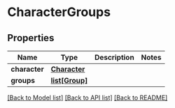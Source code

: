 # CharacterGroups

## Properties
Name | Type | Description | Notes
------------ | ------------- | ------------- | -------------
**character** | [**Character**](Character.md) |  | 
**groups** | [**list[Group]**](Group.md) |  | 

[[Back to Model list]](../README.md#documentation-for-models) [[Back to API list]](../README.md#documentation-for-api-endpoints) [[Back to README]](../README.md)



